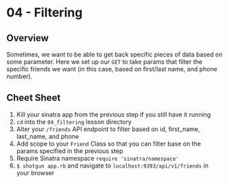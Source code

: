 # 04 - Filtering

## Overview

Sometimes, we want to be able to get back specific pieces of data based on some
parameter. Here we set up our `GET` to take params that filter the specific
friends we want (in this case, based on first/last name, and phone number).

## Cheet Sheet

1. Kill your sinatra app from the previous step if you still have it running
1. `cd` into the `04_filtering` lesson directory
1. Alter your `/friends` API endpoint to filter based on id, first_name,
last_name, and phone
1. Add scope to your `Friend` Class so that you can filter base on the params
specified in the previous step
1. Require Sinatra namespace `require 'sinatra/namespace'
`
1. `$ shotgun app.rb` and navigate to `localhost:9393/api/v1/friends` in your browser
